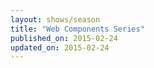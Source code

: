 ```yaml
---
layout: shows/season
title: "Web Components Series"
published_on: 2015-02-24
updated_on: 2015-02-24
---
```

